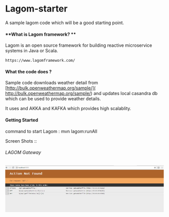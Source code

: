 # Lagom-starter
   A sample lagom code which will be a good starting point.
####  **What is Lagom framework? **

  Lagom is an open source framework for building reactive microservice systems in Java or Scala.
	
	https://www.lagomframework.com/

#### **What the code does ?**
Sample code downloads  weather detail from [http://bulk.openweathermap.org/sample/]( http://bulk.openweathermap.org/sample/) and updates local casandra db which can be used to provide weather details.

It uses and AKKA and KAFKA which provides high scalablity.


#### Getting Started

command to start Lagom : mvn lagom:runAll

Screen Shots ::

###### LAGOM Gateway


![LAGOM Gateway](/screenshot/Gateway.PNG)